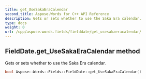 ```yaml
---
title: get_UseSakaEraCalendar
second_title: Aspose.Words for C++ API Reference
description: Gets or sets whether to use the Saka Era calendar. 
type: docs
weight: 0
url: /cpp/aspose.words.fields/fielddate/get_usesakaeracalendar/
---
```

## FieldDate.get_UseSakaEraCalendar method


Gets or sets whether to use the Saka Era calendar.

```cpp
bool Aspose::Words::Fields::FieldDate::get_UseSakaEraCalendar()
```

